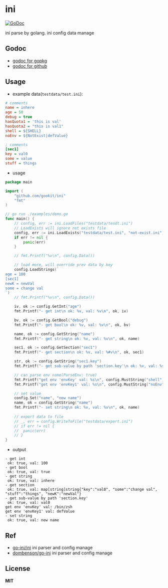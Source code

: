 # ini

[![GoDoc](https://godoc.org/github.com/gookit/ini?status.svg)](https://godoc.org/github.com/gookit/ini)

ini parse by golang. ini config data manage

## Godoc

- [godoc for gopkg](https://godoc.org/gopkg.in/gookit/ini.v1)
- [godoc for github](https://godoc.org/github.com/gookit/ini)

## Usage

- example data(`testdata/test.ini`):

```ini
# comments
name = inhere
age = 50
debug = true
hasQuota1 = 'this is val'
hasQuota2 = "this is val1"
shell = ${SHELL}
noEnv = ${NotExist|defValue}

; comments
[sec1]
key = val0
some = value
stuff = things
```

- usage

```go
package main

import (
	"github.com/gookit/ini"
	"fmt"
)

// go run ./examples/demo.go
func main() {
	// config, err := ini.LoadFiles("testdata/tesdt.ini")
	// LoadExists will ignore not exists file
	config, err := ini.LoadExists("testdata/test.ini", "not-exist.ini")
	if err != nil {
		panic(err)
	}

	// fmt.Printf("%v\n", config.Data())

	// load more, will override prev data by key
	config.LoadStrings(`
age = 100
[sec1]
newK = newVal
some = change val
`)
	// fmt.Printf("%v\n", config.Data())

	iv, ok := config.GetInt("age")
	fmt.Printf("- get int\n ok: %v, val: %v\n", ok, iv)

	bv, ok := config.GetBool("debug")
	fmt.Printf("- get bool\n ok: %v, val: %v\n", ok, bv)

	name, ok := config.GetString("name")
	fmt.Printf("- get string\n ok: %v, val: %v\n", ok, name)

	sec1, ok := config.GetSection("sec1")
	fmt.Printf("- get section\n ok: %v, val: %#v\n", ok, sec1)

	str, ok := config.GetString("sec1.key")
	fmt.Printf("- get sub-value by path 'section.key'\n ok: %v, val: %s\n", ok, str)

	// can parse env name(ParseEnv: true)
	fmt.Printf("get env 'envKey' val: %s\n", config.MustString("shell"))
	fmt.Printf("get env 'envKey1' val: %s\n", config.MustString("noEnv"))

	// set value
	config.Set("name", "new name")
	name, ok = config.GetString("name")
	fmt.Printf("- set string\n ok: %v, val: %v\n", ok, name)
	
	// export data to file
	// _, err = config.WriteToFile("testdata/export.ini")
	// if err != nil {
	// 	panic(err)
	// }
}
```

- output

```text
- get int
 ok: true, val: 100
- get bool
 ok: true, val: true
- get string
 ok: true, val: inhere
- get section
 ok: true, val: map[string]string{"key":"val0", "some":"change val", "stuff":"things", "newK":"newVal"}
- get sub-value by path 'section.key'
 ok: true, val: val0
get env 'envKey' val: /bin/zsh
get env 'envKey1' val: defValue
- set string
 ok: true, val: new name
```

## Ref 

- [go-ini/ini](https://github.com/go-ini/ini) ini parser and config manage
- [dombenson/go-ini](https://github.com/dombenson/go-ini) ini parser and config manage

## License

**MIT**
